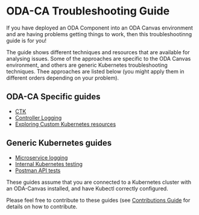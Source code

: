 # ODA-CA Troubleshooting Guide

If you have deployed an ODA Component into an ODA Canvas environment and are having problems getting things to work, then this troubleshootinng guide is for you!

The guide shows different techniques and resources that are available for analysing issues. Some of the approaches are specific to the ODA Canvas environment, and others are generic Kubernetes troubleshooting techniques. Thee approaches are listed below (you might apply them in different orders depending on your problem).

ODA-CA Specific guides
----------------------

* [CTK](CTK.md)
* [Controller Logging](Controller-Logging.md)
* [Exploring Custom Kubernetes resources](Exploring-Custom-Resources.md)

Generic Kubernetes guides
-------------------------

* [Microservice logging](Microservice-Logging.md)
* [Internal Kubernetes testing](Internal-Kubernetes-Testing.md)
* [Postman API tests](Postman-API-Tests.md)


These guides assume that you are connected to a Kubernetes cluster with an ODA-Canvas installed, and have Kubectl correctly configured.

Please feel free to contribute to these guides (see [Contributions Guide](../ContributionsGuide.md) for details on how to contribute.